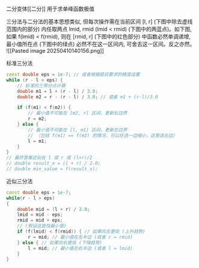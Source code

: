 二分变体[[二分]]
用于求单峰函数极值

三分法与二分法的基本思想类似, 但每次操作需在当前区间 \[l, r\] (下图中除去虚线范围内的部分) 内任取两点 lmid, rmid (lmid < rmid) (下图中的两蓝点)。如下图, 如果 f(lmid) < f(rmid), 则在 \[rmid, r\] (下图中的红色部分) 中函数必然单调递增, 最小值所在点 (下图中的绿点) 必然不在这一区间内, 可舍去这一区间。反之亦然。
![[Pasted image 20250410140156.png]]

标准三分法
```cpp
const double eps = 1e-7; // 或者根据题目要求的精度设置  
while (r - l > eps) {  
    // 标准的三等分点计算  
    double m1 = l + (r - l) / 3.0;  
    double m2 = r - (r - l) / 3.0; // 或者 m1 + (r-l)/3.0  

    if (f(m1) < f(m2)) {  
        // 最小值不可能在 [m2, r] 区间，更新右边界  
        r = m2;  
    } else {  
        // 最小值不可能在 [l, m1] 区间，更新左边界  
        // （包括 f(m1) == f(m2) 的情况，可以任选一边缩小，这里选左边）  
        l = m1;  
    }  
}  
// 最终答案近似在 l 或 r 或 (l+r)/2  
// double result_x = (l + r) / 2.0;  
// double min_value = f(result_x);
```

近似三分法
```cpp
const double eps = 1e-7;
while(r - l > eps)
{
	double mid = (l + r) / 2.0;
	lmid = mid - eps;
	rmid = mid + eps;
	// (假设这是找最小值)  
	if (f(lmid) < f(rmid)) { // 如果向左更低 (上升趋势)  
	    r = mid; // 最小值在左半边 (或者 r = rmid)  
	} else { // 如果向右更低 (下降趋势)  
	    l = mid; // 最小值在右半边 (或者 l = lmid)  
	}
}
```